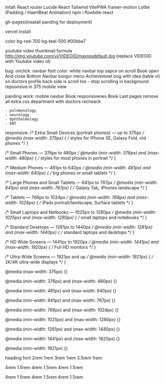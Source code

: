 Intall:
React router
Lucide React
Tailwind
VitePWA
framer-motion
Lottie (Padding / HaertBeat Animation)
npm i flowbite-react

gh-pages(insatall panding for deployment)

vercel install 

color
bg-red-700
bg-teal-500  #00bba7


youtube video thumbnail formula
http://img.youtube.com/vi/VIDEOID/maxresdefault.jpg (replace VIDEOID with Youtube video id)


bug:
onclick: 
navbar font color: white
navbar top sapce on scroll
Book open And close 
Bottom Navbar burgur menu
Achievemnet bug with idea (table vi)
on doctors profile back side is scroll too - stop scrolling in background
repsonsive in 375 mobile view


panding work: 
mobile navbar
Book responsivenes
Book Last pages
remove all extra css
department with doctors recheack

    - pulomonology
    - neurology
    - Ophthalmology
    - ENT
    


responsive:
/* Extra Small Devices (portrait phones) — up to 375px */
@media (max-width: 375px) {
  /* styles for iPhone SE, Galaxy Fold, old phones */
}

/* Small Phones — 376px to 480px */
@media (min-width: 376px) and (max-width: 480px) {
  /* styles for most phones in portrait */
}

/* Medium Phones — 481px to 640px */
@media (min-width: 481px) and (max-width: 640px) {
  /* big phones or small tablets */
}

/* Large Phones and Small Tablets — 641px to 767px */
@media (min-width: 641px) and (max-width: 767px) {
  /* Galaxy Tab, iPhones landscape */
}

/* Tablets — 768px to 1024px */
@media (min-width: 768px) and (max-width: 1024px) {
  /* iPads portrait/landscape, Surface tablets */
}

/* Small Laptops and Netbooks — 1025px to 1280px */
@media (min-width: 1025px) and (max-width: 1280px) {
  /* small laptops and notebooks */
}

/* Standard Desktops — 1281px to 1440px */
@media (min-width: 1281px) and (max-width: 1440px) {
  /* standard laptops and desktops */
}

/* HD Wide Screens — 1441px to 1920px */
@media (min-width: 1441px) and (max-width: 1920px) {
  /* Full HD monitors */
}

/* Ultra-Wide Screens — 1921px and up */
@media (min-width: 1921px) {
  /* 2K/4K ultra-wide displays */
}


@media (max-width: 375px) {}

@media (min-width: 376px) and (max-width: 480px) {}

@media (min-width: 481px) and (max-width: 640px) {}

@media (min-width: 641px) and (max-width: 767px) {}

@media (min-width: 768px) and (max-width: 1024px) {}

@media (min-width: 1025px) and (max-width: 1280px) {}

@media (min-width: 1281px) and (max-width: 1440px) {}

@media (min-width: 1441px) and (max-width: 1920px) {}

@media (min-width: 1921px) {}

heading      font
2rem       1rem
3rem       1rem
3.5rem     1rem

4rem      1.5rem
4rem      1.5rem
4rem      1.5rem

4rem      1.5rem
4rem      1.5rem
4rem      1.5rem